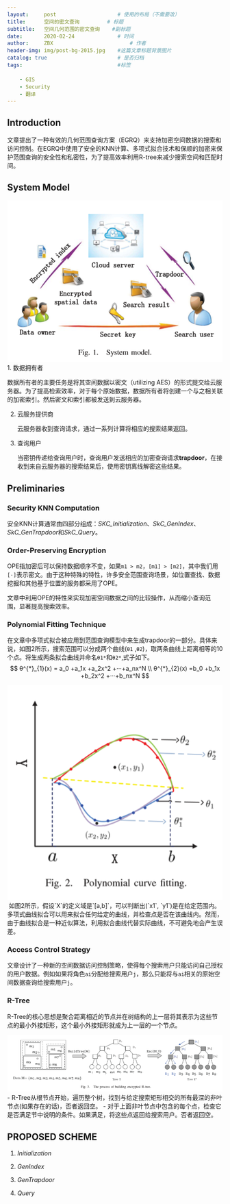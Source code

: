```yaml
---
layout:     post   				    # 使用的布局（不需要改）
title:      空间的密文查询			# 标题 
subtitle:   空间几何范围的密文查询    #副标题
date:       2020-02-24 				# 时间
author:     ZBX 						# 作者
header-img: img/post-bg-2015.jpg 	#这篇文章标题背景图片
catalog: true 						# 是否归档
tags:								#标签

    - GIS
    - Security
    - 翻译
---
```


## Introduction

​		文章提出了一种有效的几何范围查询方案（EGRQ）来支持加密空间数据的搜索和访问控制。在EGRQ中使用了安全的KNN计算、多项式拟合技术和保顺的加密来保护范围查询的安全性和私密性，为了提高效率利用R-tree来减少搜索空间和匹配时间。

## System Model

<div align="center"> <img src="/img/fig/system_model.png" /> </div>
1. 数据拥有者

   数据所有者的主要任务是将其空间数据以密文（utilizing AES）的形式提交给云服务器。为了提高检索效率，对于每个原始数据，数据所有者将创建一个与之相关联的加密索引。然后密文和索引都被发送到云服务器。

2. 云服务提供商

   云服务器收到查询请求，通过一系列计算将相应的搜索结果返回。

3. 查询用户

   当密钥传递给查询用户时，查询用户发送相应的加密查询请求**trapdoor**，在接收到来自云服务器的搜索结果后，使用密钥离线解密这些结果。

## Preliminaries

### Security KNN Computation

安全KNN计算通常由四部分组成：*SKC_Initialization*、*SkC_GenIndex*、*SkC_GenTrapdoor*和*SkC_Query*。
###  Order-Preserving Encryption 

​		OPE指加密后可以保持数据顺序不变，如果`m1 > m2`，`[m1] > [m2]`，其中我们用`[·]`表示密文。由于这种特殊的特性，许多安全范围查询场景，如位置查找、数据挖掘和其他基于位置的服务都采用了OPE。

​		文章中利用OPE的特性来实现加密空间数据之间的比较操作，从而缩小查询范围，显著提高搜索效率。

### Polynomial Fitting Technique

​		在文章中多项式拟合被应用到范围查询模型中来生成trapdoor的一部分。具体来说，如图2所示，搜索范围可以分成两个曲线(`θ1` ,`θ2`)，取两条曲线上距离相等的10个点。将生成两条拟合曲线并命名`θ1*`和`θ2*`,式子如下。
$$
θ^{*}_{1}(x) = a_0 +a_1x +a_2x^2 +···+a_nx^N  \\
θ^{*}_{2}(x) =b_0 +b_1x +b_2x^2 +···+b_nx^N
$$
<div align="center"> <img src="/img/fig/polynomial.png" /> </div>
​		如图2所示，假设`X`的定义域是`[a,b]`，可以判断出(`x1`, `y1`)是在给定范围内。
​		多项式曲线拟合可以用来拟合任何给定的曲线，并检查点是否在该曲线内。然而，由于曲线拟合是一种近似算法，利用拟合曲线代替实际曲线，不可避免地会产生误差。

###  Access Control Strategy 

​		文章设计了一种新的空间数据访问控制策略，使得每个搜索用户只能访问自己授权的用户数据。例如如果将角色`ai`分配给搜索用户`j`，那么只能将与`ai`相关的原始空间数据查询给搜索用户`j`。

### R-Tree

​		R-Tree的核心思想是聚合距离相近的节点并在树结构的上一层将其表示为这些节点的最小外接矩形，这个最小外接矩形就成为上一层的一个节点。

<div align="center"> <img src="/img/fig/build_R_tree.png" /> </div>
- R-Tree从根节点开始，遍历整个树，找到与给定搜索矩形相交的所有最深的非叶节点(如果存在的话)，否者返回空。
- 对于上面非叶节点中包含的每个点，检查它是否满足节中说明的条件。如果满足，将这些点返回给搜索用户。否者返回空。

##  PROPOSED SCHEME 

1. *Initialization* 

2. *GenIndex*

3. *GenTrapdoor*

4. *Query* 